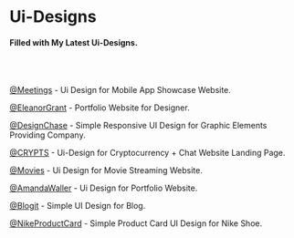 # Ui-Designs   
#### Filled with My Latest Ui-Designs.
<br>
<br>


[ @Meetings](https://github.com/theishantha/Meetings) -  Ui Design for Mobile App Showcase Website. 


[ @EleanorGrant](https://github.com/theishantha/EleanorGrant) -  Portfolio Website for Designer.  


[ @DesignChase](https://github.com/theishantha/DesignChase) -  Simple Responsive UI Design for Graphic Elements Providing Company. 


[ @CRYPTS](https://github.com/theishantha/CRYPTS) -  Ui-Design for Cryptocurrency + Chat Website Landing Page. 


[ @Movies](https://github.com/theishantha/Movies) -  Ui Design for Movie Streaming Website. 


[ @AmandaWaller](https://github.com/theishantha/Amanda-Waller) -  Ui Design for Portfolio Website.


[ @Blogit](https://github.com/theishantha/Blogit)  -  Simple UI Design for Blog.
 


[ @NikeProductCard](https://github.com/theishantha/NikeProductCard) -  Simple Product Card UI Design for Nike Shoe.
 


